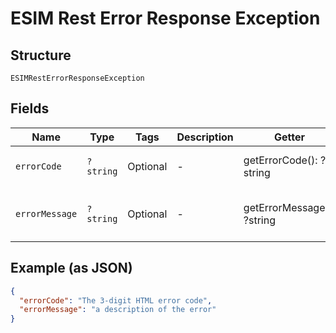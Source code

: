 
# ESIM Rest Error Response Exception

## Structure

`ESIMRestErrorResponseException`

## Fields

| Name | Type | Tags | Description | Getter | Setter |
|  --- | --- | --- | --- | --- | --- |
| `errorCode` | `?string` | Optional | - | getErrorCode(): ?string | setErrorCode(?string errorCode): void |
| `errorMessage` | `?string` | Optional | - | getErrorMessage(): ?string | setErrorMessage(?string errorMessage): void |

## Example (as JSON)

```json
{
  "errorCode": "The 3-digit HTML error code",
  "errorMessage": "a description of the error"
}
```

